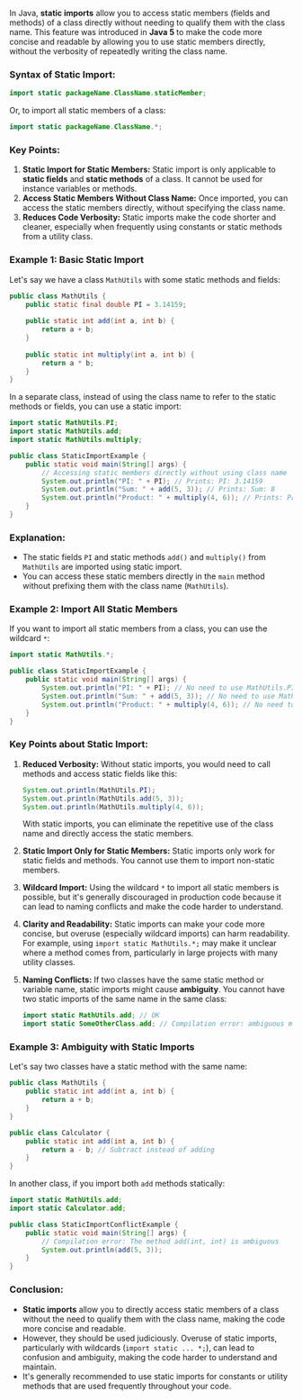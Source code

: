 In Java, **static imports** allow you to access static members (fields and methods) of a class directly without needing to qualify them with the class name. This feature was introduced in **Java 5** to make the code more concise and readable by allowing you to use static members directly, without the verbosity of repeatedly writing the class name.

### **Syntax of Static Import:**

```java
import static packageName.ClassName.staticMember;
```

Or, to import all static members of a class:

```java
import static packageName.ClassName.*;
```

### **Key Points:**
1. **Static Import for Static Members:** Static import is only applicable to **static fields** and **static methods** of a class. It cannot be used for instance variables or methods.
2. **Access Static Members Without Class Name:** Once imported, you can access the static members directly, without specifying the class name.
3. **Reduces Code Verbosity:** Static imports make the code shorter and cleaner, especially when frequently using constants or static methods from a utility class.

### **Example 1: Basic Static Import**

Let's say we have a class `MathUtils` with some static methods and fields:

```java
public class MathUtils {
    public static final double PI = 3.14159;
    
    public static int add(int a, int b) {
        return a + b;
    }
    
    public static int multiply(int a, int b) {
        return a * b;
    }
}
```

In a separate class, instead of using the class name to refer to the static methods or fields, you can use a static import:

```java
import static MathUtils.PI;
import static MathUtils.add;
import static MathUtils.multiply;

public class StaticImportExample {
    public static void main(String[] args) {
        // Accessing static members directly without using class name
        System.out.println("PI: " + PI); // Prints: PI: 3.14159
        System.out.println("Sum: " + add(5, 3)); // Prints: Sum: 8
        System.out.println("Product: " + multiply(4, 6)); // Prints: Product: 24
    }
}
```

### **Explanation:**
- The static fields `PI` and static methods `add()` and `multiply()` from `MathUtils` are imported using static import.
- You can access these static members directly in the `main` method without prefixing them with the class name (`MathUtils`).

### **Example 2: Import All Static Members**

If you want to import all static members from a class, you can use the wildcard `*`:

```java
import static MathUtils.*;

public class StaticImportExample {
    public static void main(String[] args) {
        System.out.println("PI: " + PI); // No need to use MathUtils.PI
        System.out.println("Sum: " + add(5, 3)); // No need to use MathUtils.add()
        System.out.println("Product: " + multiply(4, 6)); // No need to use MathUtils.multiply()
    }
}
```

### **Key Points about Static Import:**

1. **Reduced Verbosity:** Without static imports, you would need to call methods and access static fields like this:

   ```java
   System.out.println(MathUtils.PI);
   System.out.println(MathUtils.add(5, 3));
   System.out.println(MathUtils.multiply(4, 6));
   ```

   With static imports, you can eliminate the repetitive use of the class name and directly access the static members.

2. **Static Import Only for Static Members:** Static imports only work for static fields and methods. You cannot use them to import non-static members.

3. **Wildcard Import:** Using the wildcard `*` to import all static members is possible, but it's generally discouraged in production code because it can lead to naming conflicts and make the code harder to understand.

4. **Clarity and Readability:** Static imports can make your code more concise, but overuse (especially wildcard imports) can harm readability. For example, using `import static MathUtils.*;` may make it unclear where a method comes from, particularly in large projects with many utility classes.

5. **Naming Conflicts:** If two classes have the same static method or variable name, static imports might cause **ambiguity**. You cannot have two static imports of the same name in the same class:

   ```java
   import static MathUtils.add; // OK
   import static SomeOtherClass.add; // Compilation error: ambiguous method
   ```

### **Example 3: Ambiguity with Static Imports**
Let's say two classes have a static method with the same name:

```java
public class MathUtils {
    public static int add(int a, int b) {
        return a + b;
    }
}

public class Calculator {
    public static int add(int a, int b) {
        return a - b; // Subtract instead of adding
    }
}
```

In another class, if you import both `add` methods statically:

```java
import static MathUtils.add;
import static Calculator.add;

public class StaticImportConflictExample {
    public static void main(String[] args) {
        // Compilation error: The method add(int, int) is ambiguous
        System.out.println(add(5, 3));
    }
}
```

### **Conclusion:**
- **Static imports** allow you to directly access static members of a class without the need to qualify them with the class name, making the code more concise and readable.
- However, they should be used judiciously. Overuse of static imports, particularly with wildcards (`import static ... *;`), can lead to confusion and ambiguity, making the code harder to understand and maintain.
- It's generally recommended to use static imports for constants or utility methods that are used frequently throughout your code.